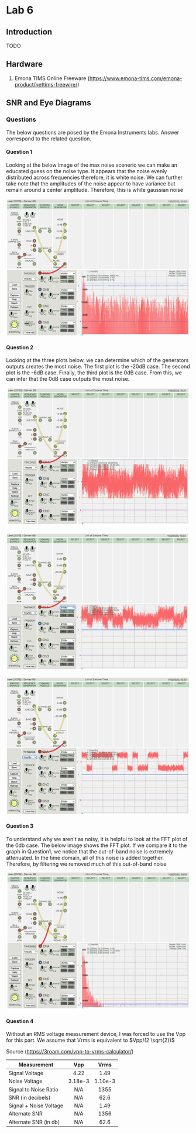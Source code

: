 # Lab 6

## Introduction
TODO

## Hardware
1. Emona TIMS Online Freeware (https://www.emona-tims.com/emona-product/nettims-freewire/)

## SNR and Eye Diagrams
### Questions
The below questions are posed by the Emona Instruments labs. Answer correspond to the related question.

#### Question 1
Looking at the below image of the max noise scenerio we can make an educated guess on the noise type. It appears that the noise evenly distributed across frequencies therefore, it is white noise. We can further take note that the amplitudes of the noise appear to have variance but remain around a center amplitude. Therefore, this is white gaussian noise

![Image](https://github.com/Ryankearns9/DigComm_Lab6/blob/main/imgs/SNR_Eye/Part1_0db_fft.png)

#### Question 2
Looking at the three plots below, we can determine which of the generators outputs creates the most noise. The first plot is the -20dB case. The second plot is the -6dB case. Finally, the third plot is the 0dB case. From this, we can infer that the 0dB case outputs the most noise.

![Image](https://github.com/Ryankearns9/DigComm_Lab6/blob/main/imgs/SNR_Eye/Part1_0db.png)

![Image](https://github.com/Ryankearns9/DigComm_Lab6/blob/main/imgs/SNR_Eye/Part1_6db.png)

![Image](https://github.com/Ryankearns9/DigComm_Lab6/blob/main/imgs/SNR_Eye/Part1.png)

#### Question 3
To understand why we aren't as noisy, it is helpful to look at the FFT plot of the 0db case. The below image shows the FFT plot. If we compare it to the graph in Question1, we notice that the out-of-band noise is extremely attenuated. In the time domain, all of this noise is added together. Therefore, by filtering we removed much of this out-of-band noise

![Image](https://github.com/Ryankearns9/DigComm_Lab6/blob/main/imgs/SNR_Eye/Part2_BPF_0db_fft.png)

#### Question 4
Without an RMS voltage measurement device, I was forced to use the Vpp for this part. We assume that Vrms is equivalent to $Vpp/(2 \sqrt{2})$

Source (https://3roam.com/vpp-to-vrms-calculator/)

| Measurement            | Vpp          | Vrms           |
| ----------             |:------------:| :------------: |
| Signal Voltage         | 4.22         | 1.49           |
| Noise Voltage          | 3.18e-3      | 1.10e-3        |
| Signal to Noise Ratio  | N/A          | 1355           |
| SNR (in decibels)      | N/A          | 62.6           |
| Signal + Noise Voltage | N/A          | 1.49           |
| Alternate SNR          | N/A          | 1356           |
| Alternate SNR (in db)  | N/A          | 62.6           |

